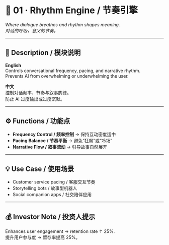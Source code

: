 # 🎵 01 · Rhythm Engine / 节奏引擎  
*Where dialogue breathes and rhythm shapes meaning.*  
*对话的呼吸，意义的节奏。*

---

## 📖 Description / 模块说明  

**English**  
Controls conversational frequency, pacing, and narrative rhythm.  
Prevents AI from overwhelming or underwhelming the user.  

**中文**  
控制对话频率、节奏与叙事韵律。  
防止 AI 过度输出或过度沉默。  

---

## ⚙️ Functions / 功能点
- **Frequency Control / 频率控制** → 保持互动密度适中  
- **Pacing Balance / 节奏平衡** → 避免“狂飙”或“冷场”  
- **Narrative Flow / 叙事流动** → 引导故事自然展开  

---

## 💡 Use Case / 使用场景
- Customer service pacing / 客服交互节奏  
- Storytelling bots / 故事型机器人  
- Social companion apps / 社交陪伴应用  

---

## 💰 Investor Note / 投资人提示
Enhances user engagement → retention rate ↑ 25%.  
提升用户参与度 → 留存率提高 25%。  
